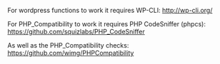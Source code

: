 For wordpress functions to work it requires WP-CLI:  http://wp-cli.org/

For PHP_Compatibility to work it requires PHP CodeSniffer (phpcs): https://github.com/squizlabs/PHP_CodeSniffer

As well as the PHP_Compatibility checks: https://github.com/wimg/PHPCompatibility
